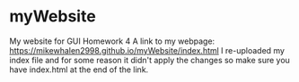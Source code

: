 # myWebsite
My website for GUI Homework 4
A link to my webpage: https://mikewhalen2998.github.io/myWebsite/index.html
I re-uploaded my index file and for some reason it didn't apply the changes so make sure you have index.html at the end of the link.
